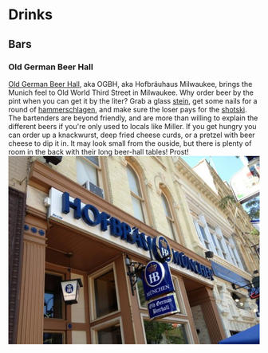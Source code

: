 # Drinks

## Bars

### Old German Beer Hall

[Old German Beer Hall](http://www.oldgermanbeerhall.com/), aka OGBH, aka Hofbräuhaus Milwaukee, brings the Munich feel to Old World Third Street in Milwaukee.  Why order beer by the pint when you can get it by the liter?  Grab a glass [stein](http://en.wikipedia.org/wiki/Beer_stein), get some nails for a round of [hammerschlagen](http://en.wikipedia.org/wiki/Hammerschlagen), and make sure the loser pays for the [shotski](http://www.esquire.com/cm/esquire/images/old-german-beer-lg.jpg).  The bartenders are beyond friendly, and are more than willing to explain the different beers if you're only used to locals like Miller.  If you get hungry you can order up a knackwurst, deep fried cheese curds, or a pretzel with beer cheese to dip it in.  It may look small from the ouside, but there is plenty of room in the back with their long beer-hall tables!  Prost!
![](img/ogbh.jpg)
